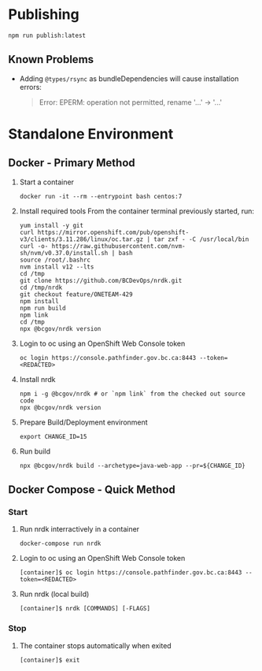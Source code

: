 # Publishing

```
npm run publish:latest
```

## Known Problems

- Adding `@types/rsync` as bundleDependencies will cause installation errors:
  > Error: EPERM: operation not permitted, rename '...' -> '...'

# Standalone Environment

## Docker - Primary Method

1. Start a container

   ```
   docker run -it --rm --entrypoint bash centos:7
   ```

2. Install required tools
   From the container terminal previously started, run:

   ```
   yum install -y git
   curl https://mirror.openshift.com/pub/openshift-v3/clients/3.11.286/linux/oc.tar.gz | tar zxf - -C /usr/local/bin
   curl -o- https://raw.githubusercontent.com/nvm-sh/nvm/v0.37.0/install.sh | bash
   source /root/.bashrc
   nvm install v12 --lts
   cd /tmp
   git clone https://github.com/BCDevOps/nrdk.git
   cd /tmp/nrdk
   git checkout feature/ONETEAM-429
   npm install
   npm run build
   npm link
   cd /tmp
   npx @bcgov/nrdk version
   ```

3. Login to oc using an OpenShift Web Console token

   ```
   oc login https://console.pathfinder.gov.bc.ca:8443 --token=<REDACTED>
   ```

4. Install nrdk

   ```
   npm i -g @bcgov/nrdk # or `npm link` from the checked out source code
   npx @bcgov/nrdk version
   ```

5. Prepare Build/Deployment environment

   ```
   export CHANGE_ID=15
   ```

6. Run build

   ```
   npx @bcgov/nrdk build --archetype=java-web-app --pr=${CHANGE_ID}
   ```

## Docker Compose - Quick Method

### Start

1. Run nrdk interractively in a container

   ```
   docker-compose run nrdk
   ```

2. Login to oc using an OpenShift Web Console token

   ```
   [container]$ oc login https://console.pathfinder.gov.bc.ca:8443 --token=<REDACTED>
   ```

3. Run nrdk (local build)

   ```
   [container]$ nrdk [COMMANDS] [-FLAGS]
   ```

### Stop

1. The container stops automatically when exited

   ```
   [container]$ exit
   ```

